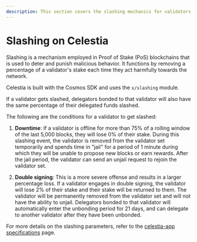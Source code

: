 ```yaml
---
description: This section covers the slashing mechanics for validators in Celestia.
---
```


# Slashing on Celestia

Slashing is a mechanism employed in Proof of Stake (PoS) blockchains that is used to deter
and punish malicious behavior. It functions by removing a percentage
of a validator's stake each time they act harmfully towards the network.

Celestia is built with the Cosmos SDK and uses the `x/slashing` module.

If a validator gets slashed, delegators bonded to that validator will also
have the same percentage of their delegated funds slashed.

The following are the conditions for a validator to get slashed:

1. **Downtime**: If a validator is offline for more than 75% of a rolling window
   of the last 5,000 blocks, they will lose 0% of their stake.
   During this slashing event, the validator is removed from the validator set
   temporarily and spends time in "jail" for a period of 1 minute during which
   they will be unable to propose new blocks or earn rewards.
   After the jail period, the validator can send an unjail request to
   rejoin the validator set.

2. **Double signing**: This is a more severe offense and results in a larger
   percentage loss. If a validator engages in double signing, the validator
   will lose 2% of their stake and their stake will be returned to them.
   The validator will be permanently removed from the validator set and
   will not have the ability to unjail. Delegators bonded to that validator will
   automatically enter the unbonding period for 21 days, and can delegate to another
   validator after they have been unbonded.

For more details on the slashing parameters, refer to the
[celestia-app specifications](https://celestiaorg.github.io/celestia-app/specs/params.html#module-parameters)
page.
